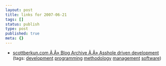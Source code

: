 ```yaml
---
layout: post
title: links for 2007-06-21
tags: []
status: publish
type: post
published: true
meta: {}
---
```

<ul class="delicious">
	<li>
		<div class="delicious-link"><a href="http://www.scottberkun.com/blog/2007/asshole-driven-development/">scottberkun.com Ã‚Â» Blog Archive Ã‚Â» Asshole driven development</a></div>
		<div class="delicious-tags">(tags: <a href="http://del.icio.us/markmorga/development">development</a> <a href="http://del.icio.us/markmorga/programming">programming</a> <a href="http://del.icio.us/markmorga/methodology">methodology</a> <a href="http://del.icio.us/markmorga/management">management</a> <a href="http://del.icio.us/markmorga/software">software</a>)</div>
	</li>
</ul>
